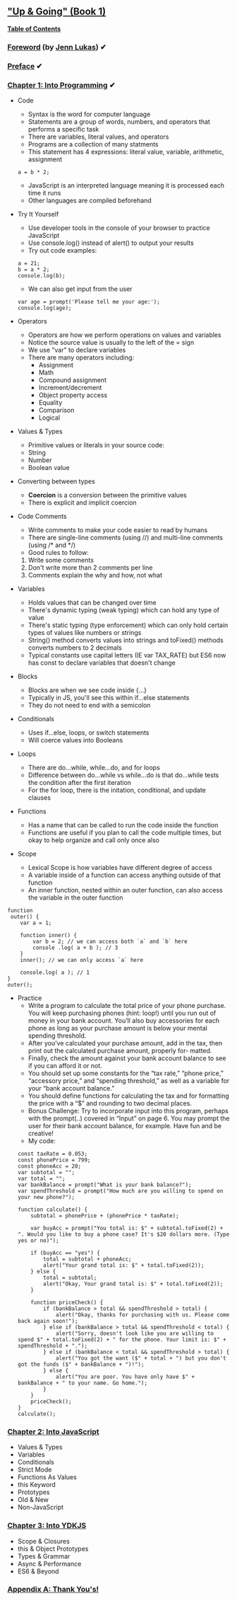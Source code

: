 ## ["Up & Going" (Book 1)](https://github.com/getify/You-Dont-Know-JS/blob/master/up%20&%20going/README.md#you-dont-know-js-up--going)
**[Table of Contents](https://github.com/getify/You-Dont-Know-JS/blob/master/up%20%26%20going/toc.md)**
### [Foreword](https://github.com/getify/You-Dont-Know-JS/blob/master/up%20%26%20going/foreword.md) (by [Jenn Lukas](http://jennlukas.com/)) ✔
### [Preface](https://github.com/getify/You-Dont-Know-JS/blob/master/preface.md) ✔
### [Chapter 1: Into Programming](https://github.com/getify/You-Dont-Know-JS/blob/master/up%20%26%20going/ch1.md) ✔
- Code
    - Syntax is the word for computer language
    - Statements are a group of words, numbers, and operators that performs a specific task
    - There are variables, literal values, and operators
    - Programs are a collection of many statments 
    - This statement has 4 expressions: literal value, variable, arithmetic, assignment
    ```
    a = b * 2;
    ```
    - JavaScript is an interpreted language meaning it is processed each time it runs
    - Other languages are compiled beforehand
      
- Try It Yourself
    - Use developer tools in the console of your browser to practice JavaScript
    - Use console.log() instead of alert() to output your results
    - Try out code examples:
    ```
    a = 21;
    b = a * 2;
    console.log(b);
    ```
    - We can also get input from the user
    ```
    var age = prompt('Please tell me your age:');
    console.log(age);
    ```
      
- Operators
    - Operators are how we perform operations on values and variables
    - Notice the source value is usually to the left of the = sign
    - We use "var" to declare variables
    - There are many operators including:
        - Assignment 
        - Math 
        - Compound assignment
        - Increment/decrement 
        - Object property access 
        - Equality 
        - Comparison 
        - Logical
          
- Values & Types
    - Primitive values or literals in your source code:
    - String
    - Number
    - Boolean value
      
- Converting between types      
    - **Coercion** is a conversion between the primitive values
    - There is explicit and implicit coercion
      
- Code Comments
    - Write comments to make your code easier to read by humans
    - There are single-line comments (using //) and multi-line comments (using /* and */)
    - Good rules to follow:
    1. Write some comments
    2. Don't write more than 2 comments per line
    3. Comments explain the why and how, not what
      
- Variables
    - Holds values that can be changed over time
    - There's dynamic typing (weak typing) which can hold any type of value
    - There's static typing (type enforcement) which can only hold certain types of values like numbers or strings
    - String() method converts values into strings and toFixed() methods converts numbers to 2 decimals
    - Typical constants use capital letters (IE var TAX_RATE) but ES6 now has const to declare variables that doesn't change
      
- Blocks
    - Blocks are when we see code inside {...}
    - Typically in JS, you'll see this within if...else statements
    - They do not need to end with a semicolon
      
- Conditionals
    - Uses if...else, loops, or switch statements
    - Will coerce values into Booleans
      
- Loops
    - There are do...while, while...do, and for loops
    - Difference between do...while vs while...do is that do...while tests the condition after the first iteration
    - For the for loop, there is the initation, conditional, and update clauses
      
- Functions
    - Has a name that can be called to run the code inside the function
    - Functions are useful if you plan to call the code multiple times, but okay to help organize and call only once also
- Scope
    - Lexical Scope is how variables have different degree of access
    - A variable inside of a function can access anything outside of that function
    - An inner function, nested within an outer function, can also access the variable in the outer function
```
function
 outer() {
    var a = 1;

    function inner() {
        var b = 2; // we can access both `a` and `b` here
        console .log( a + b ); // 3
    }
    inner(); // we can only access `a` here
    
    console.log( a ); // 1
} 
outer();    
```    
- Practice
    - Write a program to calculate the total price of your phone purchase.  You  will  keep  purchasing  phones  (hint:  loop!)  until  you
    run out of money in your bank account. You’ll also buy accessories  for  each  phone  as  long  as  your  purchase  amount  is  below
    your mental spending threshold.
    - After  you’ve  calculated  your  purchase  amount,  add  in  the  tax,
    then  print  out  the  calculated  purchase  amount,  properly  for‐
    matted.
    - Finally, check the amount against your bank account balance to
    see if you can afford it or not.
    - You  should  set  up  some  constants  for  the  “tax  rate,”  “phone
    price,”  “accessory  price,”  and  “spending  threshold,”  as  well  as  a
    variable for your “bank account balance.”
    - You should define functions for calculating the tax and for formatting  the  price  with  a  “$”  and  rounding  to  two  decimal
    places.
    - Bonus  Challenge:
    Try  to  incorporate  input  into  this  program, perhaps with the 
    prompt(..) covered in “Input” on page 6. You
    may prompt the user for their bank account balance, for example. Have fun and be creative!
    - My code:      
    ```
    const taxRate = 0.053;
    const phonePrice = 799;
    const phoneAcc = 20;
    var subtotal = "";
    var total = "";
    var bankBalance = prompt("What is your bank balance?");
    var spendThreshold = prompt("How much are you willing to spend on your new phone?");

    function calculate() {
        subtotal = phonePrice + (phonePrice * taxRate);

        var buyAcc = prompt("You total is: $" + subtotal.toFixed(2) + ". Would you like to buy a phone case? It's $20 dollars more. (Type yes or no)");

        if (buyAcc == "yes") {
            total = subtotal + phoneAcc;
            alert("Your grand total is: $" + total.toFixed(2));
        } else {
            total = subtotal;
            alert("Okay, Your grand total is: $" + total.toFixed(2));
        }

        function priceCheck() {
            if (bankBalance > total && spendThreshold > total) {
                alert("Okay, thanks for purchasing with us. Please come back again soon!");
            } else if (bankBalance > total && spendThreshold < total) {
                alert("Sorry, doesn't look like you are willing to spend $" + total.toFixed(2) + " for the phone. Your limit is: $" + spendThreshold + ".");
            } else if (bankBalance < total && spendThreshold > total) {
                alert("You got the want ($" + total + ") but you don't got the funds ($" + bankBalance + ")!");
            } else {
                alert("You are poor. You have only have $" + bankBalance + " to your name. Go home.");
            }
        }
        priceCheck();
    }
	calculate();    
    ```      

### [Chapter 2: Into JavaScript](https://github.com/getify/You-Dont-Know-JS/blob/master/up%20%26%20going/ch2.md)
- Values & Types
- Variables
- Conditionals
- Strict Mode
- Functions As Values
- this Keyword
- Prototypes
- Old & New
- Non-JavaScript
### [Chapter 3: Into YDKJS](https://github.com/getify/You-Dont-Know-JS/blob/master/up%20%26%20going/ch3.md)
- Scope & Closures
- this & Object Prototypes
- Types & Grammar
- Async & Performance
- ES6 & Beyond
### [Appendix A: Thank You's!](https://github.com/getify/You-Dont-Know-JS/blob/master/up%20%26%20going/apA.md)